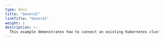 ```yaml
---
type: docs
title: "General"
linkTitle: "General"
weight: 1
description: >-
  This example demonstrates how to connect an existing Kubernetes cluster to Arc. It assumes you already have a cluster ready to work with.
---
```

